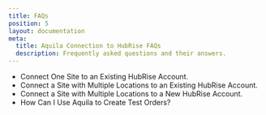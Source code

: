 ```yaml
---
title: FAQs
position: 5
layout: documentation
meta:
  title: Aquila Connection to HubRise FAQs
  description: Frequently asked questions and their answers.
---
```


[comment]: # (FAQs to create)

* Connect One Site to an Existing HubRise Account.
* Connect a Site with Multiple Locations to an Existing HubRise Account.
* Connect a Site with Multiple Locations to a New HubRise Account.
* How Can I Use Aquila to Create Test Orders?